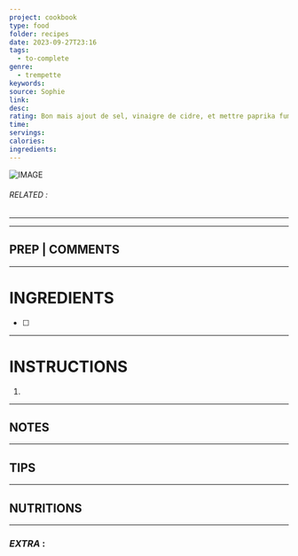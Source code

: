 ```yaml
---
project: cookbook
type: food
folder: recipes
date: 2023-09-27T23:16
tags:
  - to-complete
genre:
  - trempette
keywords: 
source: Sophie
link: 
desc: 
rating: Bon mais ajout de sel, vinaigre de cidre, et mettre paprika fumé sur le dessus
time: 
servings: 
calories: 
ingredients:
---
```


![IMAGE](image_488.png)

###### *RELATED* : 
---


---
## PREP | COMMENTS



---
# INGREDIENTS

- [ ] 

---
# INSTRUCTIONS

1. 

---
## NOTES



---
## TIPS



---
## NUTRITIONS



---
### *EXTRA* :



